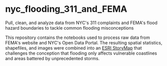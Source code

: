 # nyc_flooding_311_and_FEMA
Pull, clean, and analyze data from NYC's 311 complaints and FEMA's flood hazard boundaries to tackle common flooding misconceptions

This repository contains the notebooks used to process raw data from FEMA's website and NYC's Open Data Portal. The resulting spatial statistics, shapefiles, and images were combined into an [ESRI StoryMap](https://arcg.is/HLfnv0) that challenges the conception that flooding only affects vulnerable coastlines and areas battered by unprecedented storms.

